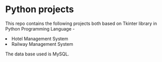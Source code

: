 # Python projects
 This repo contains the following projects both based on Tkinter library in Python Programming Language -
 <li> Hotel Management System</li>
 <li> Railway Management System</li>

The data base used is MySQL.
 
